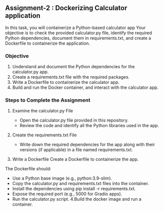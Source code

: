 ## Assignment-2 : Dockerizing Calculator application

In this task, you will containerize a Python-based calculator app Your objective is to check the provided calculator.py file, identify the required Python dependencies, document them in requirements.txt, and create a Dockerfile to containerize the application.

### Objective

1. Understand and document the Python dependencies for the calculator.py app.
2. Create a requirements.txt file with the required packages.
3. Write a Dockerfile to containerize the calculator app.
4. Build and run the Docker container, and interact with the calculator app.

### Steps to Complete the Assignment

1. Examine the calculator.py File
    - Open the calculator.py file provided in this repository.
    - Review the code and identify all the Python libraries used in the app.

2. Create the requirements.txt File
    - Write down the required dependencies for the app along with their versions (if applicable) in a file named requirements.txt.

3. Write a Dockerfile
Create a Dockerfile to containerize the app.

The Dockerfile should:
   - Use a Python base image (e.g., python:3.9-slim).
   - Copy the calculator.py and requirements.txt files into the container.
   - Install the dependencies using pip install -r requirements.txt.
   - Expose the required port (e.g., 5000 for Gradio apps).
   - Run the calculator.py script.
4.Build the docker image and run a container.
